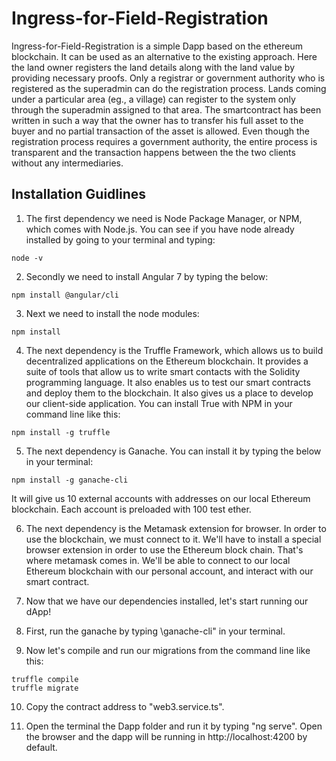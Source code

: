 # Ingress-for-Field-Registration
Ingress-for-Field-Registration is a simple Dapp based on the ethereum blockchain. It can be used as an alternative to the existing approach. Here the land owner registers the land details along with the land value by providing necessary proofs. Only a registrar or government authority who is registered as the superadmin can do the registration process. Lands coming under a particular area (eg., a village) can register to the system only through the superadmin assigned to that area. The smartcontract has been written in such a way that the owner has to transfer
his full asset to the buyer and no partial transaction of the asset is allowed. Even though the registration process requires a government authority, the entire process is transparent and the transaction happens between the the two clients without any intermediaries.

## Installation Guidlines

1. The first dependency we need is Node Package Manager, or NPM, which comes with Node.js. You can see if you have node already installed by going to your terminal and typing:
```
node -v
```

2. Secondly we need to install Angular 7 by typing the below:
```
npm install @angular/cli
```

3. Next we need to install the node modules:
```
npm install
```
4. The next dependency is the Truffle Framework, which allows us to build decentralized applications on the Ethereum blockchain. It provides a suite of tools that allow us to write smart contacts with the Solidity programming language. It also enables us to test our smart contracts and deploy them to the blockchain. It also gives us a place to develop our client-side application.
You can install True with NPM in your command line like this:
```
npm install -g truffle
```

5. The next dependency is Ganache. You can install it by typing the below in your terminal:
```
npm install -g ganache-cli
```
It will give us 10 external accounts with addresses on our local Ethereum blockchain. Each account is preloaded with 100 test ether.

6. The next dependency is the Metamask extension for browser. In order to use the blockchain, we must connect to it. We'll have to install a special browser extension in order to use the Ethereum block chain. That's where metamask comes in. We'll be able to connect to our local Ethereum blockchain with our personal account, and interact with our smart contract.

7. Now that we have our dependencies installed, let's start running our dApp!

8. First, run the ganache by typing \ganache-cli" in your terminal.

9. Now let's compile and run our migrations from the command line like this:
```
truffle compile
truffle migrate
```

10. Copy the contract address to "web3.service.ts".

11. Open the terminal the Dapp folder and run it by typing "ng serve". Open the browser and the dapp will be running in http://localhost:4200 by default.


